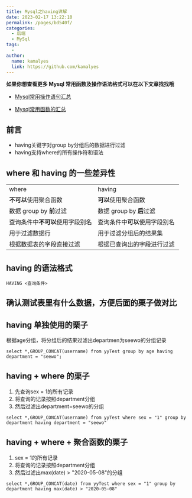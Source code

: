 ```yaml
---
title: Mysql之having详解
date: 2023-02-17 13:22:10
permalink: /pages/bd540f/
categories:
  - 后端
  - MySql
tags:
  - 
author: 
  name: kamalyes
  link: https://github.com/kamalyes
---
```

**如果你想查看更多 Mysql 常用函数及操作语法格式可以在以下文章找找哦**

- [Mysql常用操作语句汇总](./59.Mysql常用操作语句汇总.md)

- [Mysql常用函数的汇总](./01.Mysql常用函数汇总.md)

**前言**
------

*   having关键字对group by分组后的数据进行过滤
*   having支持where的所有操作符和语法

where 和 having 的一些差异性
---------------------

<table style="height: 181px; width: 684px" border="0"><tbody><tr><td>where</td><td>having</td></tr><tr><td><strong>不可以</strong>使用聚合函数</td><td><strong>可以</strong>使用聚合函数</td></tr><tr><td>数据 group by <strong>前</strong>过滤</td><td>数据&nbsp;group by <strong>后</strong>过滤</td></tr><tr><td>查询条件中<strong>不可以</strong>使用字段别名</td><td>查询条件中<strong>可以</strong>使用字段别名</td></tr><tr><td>用于过滤数据行</td><td>用于过滤分组后的结果集&nbsp;</td></tr><tr><td>根据数据表的字段直接过滤</td><td>根据已查询出的字段进行过滤&nbsp;</td></tr></tbody></table>

having 的语法格式
------------

```
HAVING <查询条件>
```

确认测试表里有什么数据，方便后面的栗子做对比
----------------------


having 单独使用的栗子
--------------

根据age分组，将分组后的结果过滤出departmen为seewo的分组记录

```
select *,GROUP_CONCAT(username) from yyTest group by age having department = "seewo";
```

having + where 的栗子
------------------

1.  先查询sex = 1的所有记录
2.  将查询的记录按照department分组
3.  然后过滤出department=seewo的分组

```
select *,GROUP_CONCAT(username) from yyTest where sex = "1" group by department having department = "seewo"
```

having + where + 聚合函数的栗子
------------------------

1.  sex = 1的所有记录
2.  将查询的记录按照department分组
3.  然后过滤出max(date) > "2020-05-08"的分组

```
select *,GROUP_CONCAT(date) from yyTest where sex = "1" group by department having max(date) > "2020-05-08"
```
